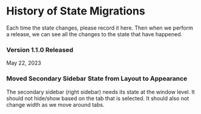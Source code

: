 # History of State Migrations

Each time the state changes, please record it here. Then when we perform a release, we can see all the changes to the state that have happened.

### Version 1.1.0 Released

May 22, 2023

### Moved Secondary Sidebar State from Layout to Appearance

The secondary sidebar (right sidebar) needs its state at the window level. It should not hide/show based on the tab that is selected. It should also not change width as we move around tabs.
